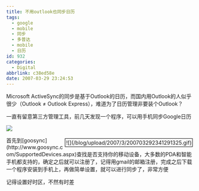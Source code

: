 ```yaml
---
title: 不用outlook也同步日历
tags:
  - google
  - mobile
  - 同步
  - 多普达
  - mobile
  - 日历
id: 932
categories:
  - Digital
abbrlink: c38ed58e
date: 2007-03-29 23:24:53
---
```


Microsoft ActiveSync的同步是基于Outlook的日历，而国内用Outlook的人似乎很少（Outlook &ne; Outlook Express），难道为了日历管理非要装个Outlook？

一直有留意第三方管理工具，前几天发现一个程序，可以用手机同步Google日历

![](http://www.goosync.com/images/GooglePhone.jpg)

<div style="border: 1px solid rgb(0, 0, 0); margin: 5px; padding: 2px; float: right;">![](/blog/upload/2007/3/200703292341291325.gif)</div>首先到[goosync](http://www.goosync.com/SupportedDevices.aspx)查找是否支持你的移动设备，大多数的PDA和智能手机都支持的，确定之后就可以注册了，记得用gmail的邮箱注册，完成之后下载一个程序安装到手机上，再做简单设置，就可以进行同步了，非常方便

记得设置好时区，不然有时差

&nbsp;